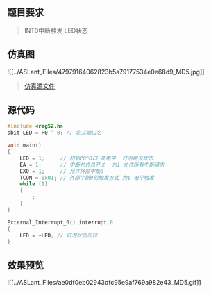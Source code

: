 ## 题目要求

> INT0中断触发 LED状态

## 仿真图	

![[../ASLant_Files/47979164062823b5a79177534e0e68d9_MD5.jpg]]   

> [仿真源文件](/123pan/?d=N7orVv-spMV3.html)		

## 源代码   

```c
#include <reg52.h>
sbit LED = P0 ^ 0; // 定义端口名

void main()
{
    LED = 1;     // 初始P0^0口 高电平  灯泡熄灭状态
    EA = 1;      // 中断允许总开关  为1 允许所有中断请求
    EX0 = 1;     // 允许外部中断0
    TCON = 0x01; // 外部中断0的触发方式 为1 电平触发
    while (1)
    {
        ;
    }
}

External_Interrupt_0() interrupt 0
{
    LED = ~LED; // 灯泡状态反转
}

```

## 效果预览

![[../ASLant_Files/ae0df0eb02943dfc95e9af769a982e43_MD5.gif]]    